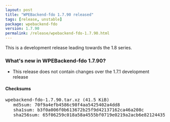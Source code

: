 ```yaml
---
layout: post
title: "WPEBackend-fdo 1.7.90 released"
tags: [release, unstable]
package: wpebackend-fdo
version: 1.7.90
permalink: /release/wpebackend-fdo-1.7.90.html
---
```


This is a development release leading towards the 1.8 series.

### What's new in WPEBackend-fdo 1.7.90?

- This release does not contain changes over the 1.7.1 development release

#### Checksums

<pre>
wpebackend-fdo-1.7.90.tar.xz (41.5 KiB)
   md5sum: 70f9a4efb4586c98f4aa5425402a4dd8
   sha1sum: b3f0a006f0b613672b25f9d42137162ca46a208c
   sha256sum: 65f06259c018a58a4555bf0719e0219a2acb6e82124435c33de9723d64335351
</pre>

